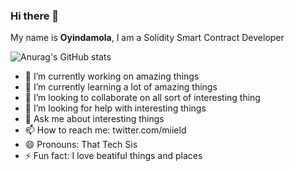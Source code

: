 ### Hi there 👋

My name is **Oyindamola**, I am a Solidity Smart Contract Developer

![Anurag's GitHub stats](https://github-readme-stats.vercel.app/api?username=miield&show_icons=true&theme=radical)

- 🔭 I’m currently working on amazing things
- 🌱 I’m currently learning a lot of amazing things
- 👯 I’m looking to collaborate on all sort of interesting thing
- 🤔 I’m looking for help with interesting things
- 💬 Ask me about interesting things
- 📫 How to reach me: twitter.com/miield
- 😄 Pronouns: That Tech Sis
- ⚡ Fun fact: I love beatiful things and places

